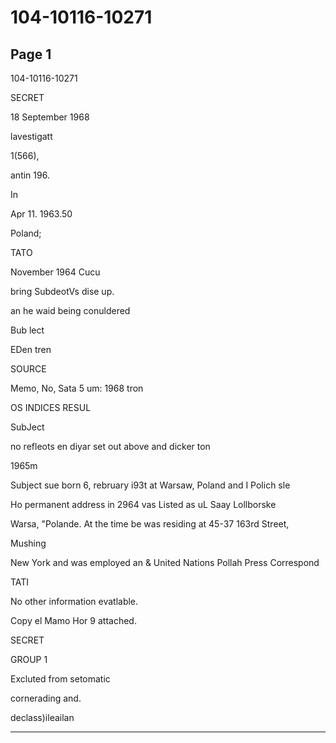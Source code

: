 # 104-10116-10271

## Page 1

104-10116-10271

SECRET

18 September 1968

lavestigatt

1(566),

antin 196.

In

Apr 11. 1963.50

Poland;

TATO

November 1964 Cucu

bring SubdeotVs dise up.

an he waid being conuldered

Bub lect

EDen tren

SOURCE

Memo, No, Sata 5 um: 1968 tron

OS INDICES RESUL

SubJect

no refleots en diyar set out above and dicker ton

1965m

Subject sue born 6, rebruary i93t at Warsaw, Poland and I Polich sle

Ho permanent address in 2964 vas Listed as uL Saay Lollborske

Warsa, "Polande. At the time be was residing at 45-37 163rd Street,

Mushing

New York and was employed an & United Nations Pollah Press Correspond

TATI

No other information evatlable.

Copy el Mamo Hor 9 attached.

SECRET

GROUP 1

Excluted from setomatic

cornerading and.

declass)ileailan

---


